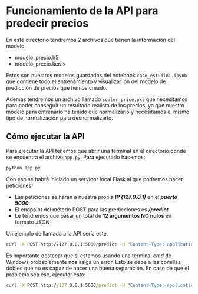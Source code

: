 # Funcionamiento de la API para predecir precios

En este directorio tendremos 2 archivos que tienen la información del modelo. 
- modelo_precio.h5
- modelo_precio.keras

Estos son nuestros modelos guardados del notebook `caso_estudio1.ipynb` que contiene todo el entrenamiento y visualización del modelo de predicción de precios que hemos creado.

Además tendremos un archivo llamado `scaler_price.pkl` que necesitamos para poder conseguir un resultado realista de los precios, ya que nuestro modelo para entrenarlo ha tenido que normalizarlo y necesitamos el mismo tipo de normalización para desnormalizarlo.

## Cómo ejecutar la API
Para ejecutar la API tenemos que abrir una terminal en el directorio donde se encuentra el archivo `app.py`. Para ejecutarlo hacemos:
```bash
python app.py
```
Con eso se habrá iniciado un servidor local Flask al que podremos hacer peticiones.

- Las peticiones se harán a nuestra propia ***IP (127.0.0.1)*** en el ***puerto 5000***.
- El endpoint del método POST para las predicciones es ***/predict***
- Le tendremos que pasar un total de **12 argumentos NO nulos** en formato *JSON*

Un ejemplo de llamada a la API sería este:
```bash
curl -X POST http://127.0.0.1:5000/predict -H "Content-Type: application/json" -d '{"area": 8000, "bedrooms": 3, "bathrooms": 2, "stories": 2, "mainroad": 1, "guestroom": 0, "basement": 0, "hotwaterheating": 0, "airconditioning": 1, "parking": 2, "prefarea": 1, "furnishingstatus": 2}'
```
Es importante destacar que si estamos usando una terminal *cmd* de Windows probablemente nos salga un error. Esto se debe a las comillas dobles que no es capaz de hacer una buena separación. En caso de que el problema sea ese, ejecutar esto:
```cmd
curl -X POST http://127.0.0.1:5000/predict -H "Content-Type: application/json" -d "{\"area\": 8000, \"bedrooms\": 3, \"bathrooms\": 2, \"stories\": 2, \"mainroad\": 1, \"guestroom\": 0, \"basement\": 0, \"hotwaterheating\": 0, \"airconditioning\": 1, \"parking\": 2, \"prefarea\": 1, \"furnishingstatus\": 2}"

```
